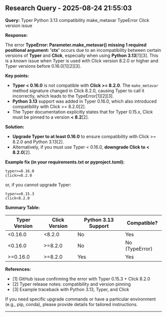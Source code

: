 
## Research Query - 2025-08-24 21:55:03

**Query:** Typer Python 3.13 compatibility make_metavar TypeError Click version issue

**Response:**

The error **TypeError: Parameter.make_metavar() missing 1 required positional argument: 'ctx'** occurs due to an incompatibility between certain versions of **Typer** and **Click**, especially when using **Python 3.13**[1][3]. This is a known issue when Typer is used with Click version 8.2.0 or higher and Typer versions before 0.16.0[1][2][3].

**Key points:**
- **Typer < 0.16.0** is not compatible with **Click >= 8.2.0**. The `make_metavar` method signature changed in Click 8.2.0, causing Typer to call it incorrectly, which leads to the TypeError[1][2][3].
- **Python 3.13** support was added in Typer 0.16.0, which also introduced compatibility with Click >= 8.2.0[2].
- The Typer documentation explicitly states that for Typer 0.15.x, Click must be pinned to a version **< 8.2**[2].

**Solution:**
- **Upgrade Typer to at least 0.16.0** to ensure compatibility with Click >= 8.2.0 and Python 3.13[2].
- Alternatively, if you must use Typer < 0.16.0, **downgrade Click to < 8.2.0**[2].

**Example fix (in your requirements.txt or pyproject.toml):**
```
typer>=0.16.0
click>=8.2.0
```
or, if you cannot upgrade Typer:
```
typer==0.15.3
click<8.2.0
```

**Summary Table:**

| Typer Version | Click Version      | Python 3.13 Support | Compatible? |
|---------------|-------------------|---------------------|-------------|
| <0.16.0       | <8.2.0            | No                  | Yes         |
| <0.16.0       | >=8.2.0           | No                  | No (TypeError) |
| >=0.16.0      | >=8.2.0           | Yes                 | Yes         |

**References:**  
- [1] GitHub issue confirming the error with Typer 0.15.3 + Click 8.2.0  
- [2] Typer release notes: compatibility and version pinning  
- [3] Example traceback with Python 3.13, Typer, and Click

If you need specific upgrade commands or have a particular environment (e.g., pip, conda), please provide details for tailored instructions.

---
